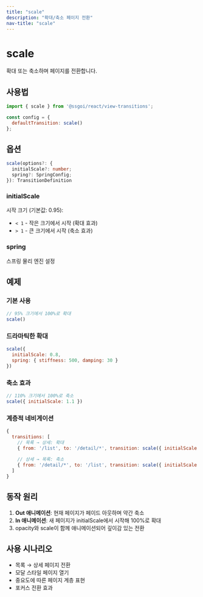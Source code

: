 ```yaml
---
title: "scale"
description: "확대/축소 페이지 전환"
nav-title: "scale"
---
```


# scale

확대 또는 축소하며 페이지를 전환합니다.

## 사용법

```jsx
import { scale } from '@ssgoi/react/view-transitions';

const config = {
  defaultTransition: scale()
};
```

## 옵션

```typescript
scale(options?: {
  initialScale?: number;
  spring?: SpringConfig;
}): TransitionDefinition
```

### initialScale

시작 크기 (기본값: 0.95):

- `< 1` - 작은 크기에서 시작 (확대 효과)
- `> 1` - 큰 크기에서 시작 (축소 효과)

### spring

스프링 물리 엔진 설정

## 예제

### 기본 사용

```jsx
// 95% 크기에서 100%로 확대
scale()
```

### 드라마틱한 확대

```jsx
scale({
  initialScale: 0.8,
  spring: { stiffness: 500, damping: 30 }
})
```

### 축소 효과

```jsx
// 110% 크기에서 100%로 축소
scale({ initialScale: 1.1 })
```

### 계층적 네비게이션

```jsx
{
  transitions: [
    // 목록 → 상세: 확대
    { from: '/list', to: '/detail/*', transition: scale({ initialScale: 0.9 }) },
    
    // 상세 → 목록: 축소
    { from: '/detail/*', to: '/list', transition: scale({ initialScale: 1.1 }) }
  ]
}
```

## 동작 원리

1. **Out 애니메이션**: 현재 페이지가 페이드 아웃하며 약간 축소
2. **In 애니메이션**: 새 페이지가 initialScale에서 시작해 100%로 확대
3. opacity와 scale이 함께 애니메이션되어 깊이감 있는 전환

## 사용 시나리오

- 목록 → 상세 페이지 전환
- 모달 스타일 페이지 열기
- 중요도에 따른 페이지 계층 표현
- 포커스 전환 효과